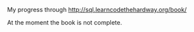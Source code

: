 My progress through http://sql.learncodethehardway.org/book/

At the moment the book is not complete.
